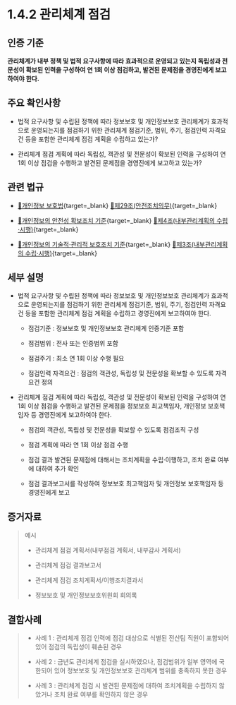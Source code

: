 # 1.4.2 관리체계 점검

## 인증 기준

**관리체계가 내부 정책 및 법적 요구사항에 따라 효과적으로 운영되고 있는지 독립성과 전문성이 확보된 인력을 구성하여 연 1회 이상 점검하고, 발견된 문제점을 경영진에게 보고하여야 한다.**

## 주요 확인사항

- 법적 요구사항 및 수립된 정책에 따라 정보보호 및 개인정보보호 관리체계가 효과적으로 운영되는지를 점검하기 위한 관리체계 점검기준, 범위, 주기, 점검인력 자격요건 등을 포함한 관리체계 점검 계획을 수립하고 있는가?

- 관리체계 점검 계획에 따라 독립성, 객관성 및 전문성이 확보된 인력을 구성하여 연 1회 이상 점검을 수행하고 발견된 문제점을 경영진에게 보고하고 있는가?

## 관련 법규

- [🔗개인정보 보호법][개인정보 보호법 제29조]{target=_blank} [🔗제29조(안전조치의무)][개인정보 보호법 제29조 부분]{target=_blank}

- [🔗개인정보의 안전성 확보조치 기준][개인정보의 안전성 확보조치 기준 제4조]{target=_blank} [🔗제4조(내부관리계획의 수립·시행)][개인정보의 안전성 확보조치 기준 제4조]{target=_blank}

- [🔗개인정보의 기술적·관리적 보호조치 기준][개인정보의 기술적·관리적 보호조치 기준 제3조]{target=_blank} [🔗제3조(내부관리계획의 수립·시행)][개인정보의 기술적·관리적 보호조치 기준 제3조]{target=_blank}

## 세부 설명

- 법적 요구사항 및 수립된 정책에 따라 정보보호 및 개인정보보호 관리체계가 효과적으로 운영되는지를 점검하기 위한 관리체계 점검기준, 범위, 주기, 점검인력 자격요건 등을 포함한 관리체계 점검 계획을 수립하고 경영진에게 보고하여야 한다.

    - 점검기준 : 정보보호 및 개인정보보호 관리체계 인증기준 포함

    - 점검범위 : 전사 또는 인증범위 포함

    - 점검주기 : 최소 연 1회 이상 수행 필요

    - 점검인력 자격요건 : 점검의 객관성, 독립성 및 전문성을 확보할 수 있도록 자격 요건 정의

- 관리체계 점검 계획에 따라 독립성, 객관성 및 전문성이 확보된 인력을 구성하여 연 1회 이상 점검을 수행하고 발견된 문제점을 정보보호 최고책임자, 개인정보 보호책임자 등 경영진에게 보고하여야 한다.

    - 점검의 객관성, 독립성 및 전문성을 확보할 수 있도록 점검조직 구성

    - 점검 계획에 따라 연 1회 이상 점검 수행

    - 점검 결과 발견된 문제점에 대해서는 조치계획을 수립·이행하고, 조치 완료 여부에 대하여 추가 확인

    - 점검 결과보고서를 작성하여 정보보호 최고책임자 및 개인정보 보호책임자 등 경영진에게 보고

## 증거자료

> 예시
>
> - 관리체계 점검 계획서(내부점검 계획서, 내부감사 계획서)
>
> - 관리체계 점검 결과보고서
>
> - 관리체계 점검 조치계획서/이행조치결과서
>
> - 정보보호 및 개인정보보호위원회 회의록

## 결함사례

> - 사례 1 : 관리체계 점검 인력에 점검 대상으로 식별된 전산팀 직원이 포함되어 있어 점검의 독립성이 훼손된 경우
>
> - 사례 2 : 금년도 관리체계 점검을 실시하였으나, 점검범위가 일부 영역에 국한되어 있어 정보보호 및 개인정보보호 관리체계 범위를 충족하지 못한 경우
>
> - 사례 3 : 관리체계 점검 시 발견된 문제점에 대하여 조치계획을 수립하지 않았거나 조치 완료 여부를 확인하지 않은 경우

[개인정보 보호법 제29조]: https://www.law.go.kr/법령/개인정보보호법/(20200805,16930,20200204)/제29조 "개인정보 보호법 제29조"
[개인정보 보호법 제29조 부분]: https://www.law.go.kr/법령/개인정보보호법/제29조 "개인정보 보호법 제29조 부분"

[개인정보의 안전성 확보조치 기준 제4조]: https://www.law.go.kr/행정규칙/(개인정보보호위원회)개인정보의안전성확보조치기준/(2021-2,20210915)/제4조 "개인정보의 안전성 확보조치 기준 제4조"

[개인정보의 기술적·관리적 보호조치 기준 제3조]: https://www.law.go.kr/행정규칙/(개인정보보호위원회)개인정보의기술적·관리적보호조치기준/(2021-3,20210915)/제3조 "개인정보의 기술적·관리적 보호조치 기준 제3조"
